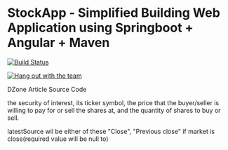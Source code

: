 # StockApp - Simplified Building Web Application using Springboot + Angular + Maven

[![Build Status](https://travis-ci.com/ihappyk/StockApp.svg?branch=master)](https://travis-ci.com/ihappyk/StockApp)

[![Hang out with the team](https://img.shields.io/badge/Ask%20me-anything-1abc9c.svg)](https://dzone.com/articles/simplified-building-web-application-using-spring-b)

DZone Article Source Code


the security of interest, 
its ticker symbol, 
the price that the buyer/seller is willing to pay for or sell the shares at, and 
the quantity of shares to buy or sell.


latestSource wil be either of these "Close", "Previous close" if market is close(required value will be null to)